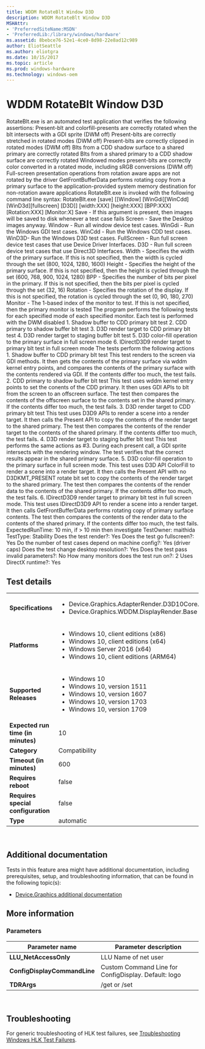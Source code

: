 ```yaml
---
title: WDDM RotateBlt Window D3D
description: WDDM RotateBlt Window D3D
MSHAttr:
- 'PreferredSiteName:MSDN'
- 'PreferredLib:/library/windows/hardware'
ms.assetid: 8bebce76-52e1-4ce0-8d98-22e8ad12c989
author: EliotSeattle
ms.author: eliotgra
ms.date: 10/15/2017
ms.topic: article
ms.prod: windows-hardware
ms.technology: windows-oem
---
```


# <span id="p_hlk_test.01d2bed1-2596-4df1-85a6-3f2eb7c840ff"></span>WDDM RotateBlt Window D3D


RotateBlt.exe is an automated test application that verifies the following assertions: Present-blt and colorfill-presents are correctly rotated when the blt intersects with a GDI sprite (DWM off) Present-blts are correctly stretched in rotated modes (DWM off) Present-blts are correctly clipped in rotated modes (DWM off) Blts from a CDD shadow surface to a shared primary are correctly rotated Blts from a shared primary to a CDD shadow surface are correctly rotated Windowed modes present-blts are correctly color converted in a rotated mode, including sRGB conversions (DWM off) Full-screen presentation operations from rotation aware apps are not rotated by the driver GetFrontBufferData performs rotating copy from a primary surface to the application-provided system memory destination for non-rotation aware applications RotateBlt.exe is invoked with the following command line syntax: RotateBlt.exe \[save\] \[\[Window\] \[WinGdi\]\[WinCdd\]\[WinD3d\]\[fullscreen\] \[D3D\]\] \[width:XXX\] \[height:XXX\] \[BPP:XXX\] \[Rotation:XXX\] \[Monitor:X\] Save - If this argument is present, then images will be saved to disk whenever a test case fails Screen - Save the Desktop images anyway. Window - Run all window device test cases. WinGdi - Run the Windows GDI test cases. WinCdd - Run the Windows CDD test cases. WinD3D- Run the Windows D3D test cases. FullScreen - Run full screen device test cases that use Device Driver Interfaces. D3D - Run full screen device test cases that use Direct3D Interfaces. Width - Specifies the width of the primary surface. If this is not specified, then the width is cycled through the set (800, 1024, 1280, 1600) Height - Specifies the height of the primary surface. If this is not specified, then the height is cycled through the set (600, 768, 900, 1024, 1280) BPP - Specifies the number of bits per pixel in the primary. If this is not specified, then the bits per pixel is cycled through the set (32, 16) Rotation - Specifies the rotation of the display. If this is not specified, the rotation is cycled through the set (0, 90, 180, 270) Monitor - The 1-based index of the monitor to test. If this is not specified, then the primary monitor is tested The program performs the following tests for each specified mode of each specified monitor. Each test is performed with the DWM disabled 1. Shadow buffer to CDD primary blt test 2. CDD primary to shadow buffer blt test 3. D3D render target to CDD primary blt test 4. D3D render target to staging buffer blt test 5. D3D color-fill operation to the primary surface in full screen mode 6. IDirectD3D9 render target to primary blt test in full screen mode The tests perform the following actions 1. Shadow buffer to CDD primary blt test This test renders to the screen via GDI methods. It then gets the contents of the primary surface via wddm kernel entry points, and compares the contents of the primary surface with the contents rendered via GDI. If the contents differ too much, the test fails. 2. CDD primary to shadow buffer blt test This test uses wddm kernel entry points to set the conents of the CDD primary. It then uses GDI APIs to blt from the screen to an offscreen surface. The test then compares the contents of the offscreen surface to the contents set in the shared primary. If the contents differ too much, the test fails. 3. D3D render target to CDD primary blt test This test uses D3D9 APIs to render a scene into a render target. It then calls the Present API to copy the contents of the render target to the shared primary. The test then compares the contents of the render target to the contents of the shared primary. If the contents differ too much, the test fails. 4. D3D render target to staging buffer blt test This test performs the same actions as \#3. During each present call, a GDI sprite intersects with the rendering window. The test verifies that the correct results appear in the shared primary surface. 5. D3D color-fill operation to the primary surface in full screen mode. This test uses D3D API ColorFill to render a scene into a render target. It then calls the Present API with no D3DKMT\_PRESENT rotate bit set to copy the contents of the render target to the shared primary. The test then compares the contents of the render data to the contents of the shared primary. If the contents differ too much, the test fails. 6. IDirectD3D9 render target to primary blt test in full screen mode. This test uses IDirectD3D9 API to render a scene into a render target. It then calls GetFrontBufferData performs rotating copy of primary surface contents. The test then compares the contents of the render data to the contents of the shared primary. If the contents differ too much, the test fails. ExpectedRunTime: 10 min, if &gt; 10 min then investigate TestOwner: maithida TestType: Stability Does the test render?: Yes Does the test go fullscreen?: Yes Do the number of test cases depend on machine config?: Yes (driver caps) Does the test change desktop resolution?: Yes Does the test pass invalid parameters?: No How many monitors does the test run on?: 2 Uses DirectX runtime?: Yes

## Test details
|||
|---|---|
| **Specifications**  | <ul><li>Device.Graphics.AdapterRender.D3D10Core.D3D10CorePrimary</li><li>Device.Graphics.WDDM.DisplayRender.Base</li></ul> |  
| **Platforms**   | <ul><li>Windows 10, client editions (x86)</li><li>Windows 10, client editions (x64)</li><li>Windows Server 2016 (x64)</li><li>Windows 10, client editions (ARM64)</li></ul> |
| **Supported Releases** | <ul><li>Windows 10</li><li>Windows 10, version 1511</li><li>Windows 10, version 1607</li><li>Windows 10, version 1703</li><li>Windows 10, version 1709</li></ul> |
|**Expected run time (in minutes)**| 10 |
|**Category**| Compatibility |
|**Timeout (in minutes)**| 600 |
|**Requires reboot**| false |
|**Requires special configuration**| false |
|**Type**| automatic |

 

## <span id="Additional_documentation"></span><span id="additional_documentation"></span><span id="ADDITIONAL_DOCUMENTATION"></span>Additional documentation


Tests in this feature area might have additional documentation, including prerequisites, setup, and troubleshooting information, that can be found in the following topic(s):

-   [Device.Graphics additional documentation](device-graphics-additional-documentation.md)

## <span id="More_information"></span><span id="more_information"></span><span id="MORE_INFORMATION"></span>More information


### <span id="Parameters"></span><span id="parameters"></span><span id="PARAMETERS"></span>Parameters

| Parameter name               | Parameter description                                |
|------------------------------|------------------------------------------------------|
| **LLU\_NetAccessOnly**       | LLU Name of net user                                 |
| **ConfigDisplayCommandLine** | Custom Command Line for ConfigDisplay. Default: logo |
| **TDRArgs**                  | /get or /set                                         |

 

## <span id="Troubleshooting"></span><span id="troubleshooting"></span><span id="TROUBLESHOOTING"></span>Troubleshooting


For generic troubleshooting of HLK test failures, see [Troubleshooting Windows HLK Test Failures](..\user\troubleshooting-windows-hlk-test-failures.md).

 

 






